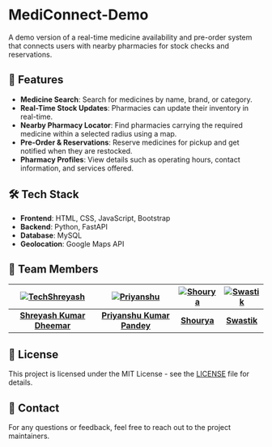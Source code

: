 # MediConnect-Demo

A demo version of a real-time medicine availability and pre-order system that connects users with nearby pharmacies for stock checks and reservations.

## 🚀 Features

- **Medicine Search**: Search for medicines by name, brand, or category.
- **Real-Time Stock Updates**: Pharmacies can update their inventory in real-time.
- **Nearby Pharmacy Locator**: Find pharmacies carrying the required medicine within a selected radius using a map.
- **Pre-Order & Reservations**: Reserve medicines for pickup and get notified when they are restocked.
- **Pharmacy Profiles**: View details such as operating hours, contact information, and services offered.

## 🛠 Tech Stack

- **Frontend**: HTML, CSS, JavaScript, Bootstrap
- **Backend**: Python, FastAPI
- **Database**: MySQL
- **Geolocation**: Google Maps API

## 👥 Team Members

| [![TechShreyash](https://avatars.githubusercontent.com/u/82265247?v=4)](https://github.com/TechShreyash) | [![Priyanshu](https://avatars.githubusercontent.com/u/180011242?v=4)](https://github.com/priyanshu-matrix) | [![Shourya](https://avatars.githubusercontent.com/u/182610033?v=4)](https://github.com/Shourya-31) | [![Swastik](https://avatars.githubusercontent.com/u/179001846?v=4)](https://github.com/swastikd16) |
|:---:|:---:|:---:|:---:|
| [**Shreyash Kumar Dheemar**](https://github.com/TechShreyash) | [**Priyanshu Kumar Pandey**](https://github.com/priyanshu-matrix) | [**Shourya**](https://github.com/Shourya-31) | [**Swastik**](https://github.com/swastikd16) |

## 📜 License

This project is licensed under the MIT License - see the [LICENSE](LICENSE) file for details.

## 📧 Contact

For any questions or feedback, feel free to reach out to the project maintainers.
